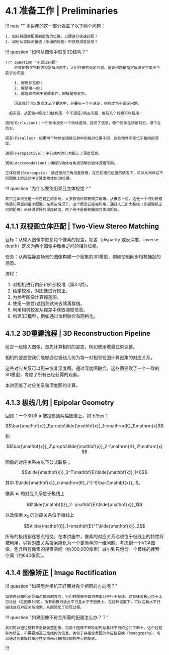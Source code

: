 # 4.1 准备工作 | Preliminaries

!!! note ""
    本讲座的这一部分涵盖了以下两个问题：

    1. 如何将图像配置到适当的位置，以便进行快速匹配？
    2. 如何从实际测量值（所谓的视差）中获取深度信息？

!!! question "如何从图像中恢复3D结构？"

    ??? question "不适定问题"
        经典的数学物理方程定解问题中，人们只研究适定问题。适定问题是指定解满足下面三个要求的问题：

        1. 解是存在的；
        2. 解是唯一的；
        3. 解连续依赖于定解条件，即解是稳定的。
        
        因此我们可以发现这三个要求中，只要有一个不满足，则称之为不适定问题。

    一般来说，从图像中恢复3D结构是一个不适定/病态问题，但有几个线索可以使用：

    遮挡(Occlusion)：一个物体被另一个物体遮挡，提供了信息，哪个物体在场景前方，哪个在后方。

    视差(Parallax)：如果两个物体在镜像反射中的相对位置不同，这些物体不能位于相同的深度。

    透视(Perspective)：平行结构的行为揭示了深度信息。

    调焦(Acccomodation)：模糊的物体与焦点清晰的物体深度不同。

    立体视觉(Stereopsis)：通过使用三角测量原理，在已知相机位置的情况下，可以从物体在不同图像上的运动中计算出物体的3D位置。

!!! question "为什么要使用双目立体视觉？"

    双目立体视觉是一种已建立的系统，大多数物种都有两只眼睛。从概念上讲，这是一个相对稳健地感知深度的最小配置。在某些情况下，这个概念已经被利用，通过人工扩大基线（即摄像机之间的距离）来获得更好的深度精度。两个例子是眼柄蝇和立体测距仪。

## 4.1.1 双视图立体匹配 | Two-View Stereo Matching

目标：从输入图像中恢复每个像素的视差。视差（disparity 或反深度，inverse depth）定义为两个图像中像素之间的相对位移。

任务：从两幅静态场景的图像构建一个密集的3D模型，例如使用同步相机捕捉的场景。

流程：

1. 对相机进行内部和外部校准（第3.1讲）。
2. 给定校准，对图像进行校正。
3. 为参考图像计算视差图。
4. 使用一致性/遮挡测试来去除离群值。
5. 利用相机校准从视差中获取深度信息。
6. 构建3D模型，例如通过体积融合和网格化。

## 4.1.2 3D重建流程 | 3D Reconstruction Pipeline

给定一组输入图像，首先计算相机的姿态，例如使用增量式束调整。

相机的姿态使我们能够通过极线几何为每一对相邻视图计算密集的对应关系。

这些对应关系可以用来恢复深度图。通过深度图融合，这些图导致了一个一致的3D模型，考虑了所有已经获得的观察。

本讲涵盖了对应关系和深度图的计算。

## 4.1.3 极线几何 | Epipolar Geometry

回顾：一个3D点 $\mathbf{x}$ 被投影到两幅图像上，如下所示：

$$\bar{\mathbf{x}}_1\propto\tilde{\mathbf{x}}_1=\mathrm{K}_1\mathrm{x}$$

和

$$\bar{\mathbf{x}}_2\propto\tilde{\mathbf{x}}_2=\mathrm{K}_2\mathrm{x}$$

图像的对应关系由以下公式联系：

$$\tilde{\mathbf{x}}_2^T\mathbf{E}\tilde{\mathbf{x}}_1=0$$

其中 $\tilde{\mathbf{x}}_i=\mathrm{K}_i^{-1}\bar{\mathbf{x}}_i$。

像素 ${\mathbf{x}}_1$ 的对应关系位于极线上

$$\tilde{\mathbf{l}}_2=\mathbf{E}\tilde{\mathbf{x}}_1$$

以及像素 ${\mathbf{x}}_2$ 的对应关系位于极线上

$$\tilde{\mathbf{l}}_1=\mathbf{E}^T\tilde{\mathbf{x}}_2$$

所有的极线都在极点相交。在本讲座中，像素的对应关系必须位于极线上的特性将被利用，以将对应关系搜索简化为一个更简单的一维问题。考虑到一个VGA图像，包含所有像素的搜索空间（约300,000像素）减小到只包含一个极线的搜索空间（约640像素）。

## 4.1.4 图像矫正 | Image Rectification

!!! question "如果两台相机正好面对完全相同的方向呢？"

    如果两台相机正好面对相同的方向，它们的图像平面将共面且平行于基线。这意味着极点位于无穷远处（在图像外部），所有的极线彼此平行且水平于图像上。在这种设置下，可以沿着水平扫描线进行对应关系搜索，从而简化了实现过程。

!!! question "如果图像不符合所需的配置怎么办？？"

    我们可以通过旋转来重新调整图像，将两个图像平面映射到与基线平行的公共平面上。这个过程称为矫正，不需要知道三维结构的信息。类似于拼接全景图的单应性变换（homogrpahy），可以通过估算旋转单应性变换来计算围绕相机中心的旋转。

!!!     